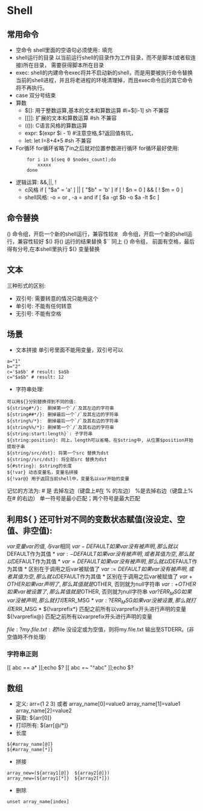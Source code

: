 # Shell
## 常用命令
- 空命令
    shell里面的空语句必须使用`:` 填充
- shell运行的目录
    以当前运行shell的目录作为工作目录，而不是脚本(或者软连接)所在目录， 需要获得脚本所在目录
- exec: shell的内建命令exec将并不启动新的shell，而是用要被执行命令替换当前的shell进程，并且将老进程的环境清理掉，而且exec命令后的其它命令将不再执行。
- case 双分号结束
- 算数
    - $[]:     用于整数运算,基本的文本和算数运算 #i=$[i-1]  sh 不兼容  
    - [[]]:    扩展的文本和算数运算 #sh 不兼容  
    - (()):    C语言风格的算数运算
    - expr:    $(expr $i - 1) #注意空格,$?返回值有坑，
    - let:     let I=8+4*5 #sh 不兼容
- For循环
    for循环省略了in之后就对位置参数进行循环
    for循环最好使用:
    ```
        for i in $(seq 0 $nodes_count);do
            xxxxx
        done
    ```
- 逻辑运算: &&,||, !
    - c风格
    if [ "$a" = 'a' ] || [ "$b" = 'b' ]
    if [ ! $n = 0 ] && [ ! $m = 0 ]
    - shell风格: -o = or , -a = and
    if [ $a -gt $b -o $a -lt $c ]
## 命令替换
()      命令组，开启一个新的shell运行，兼容性较``差
``      命令组，开启一个新的shell运行，兼容性较好
$()     将() 运行的结果替换
$``     同上
{}      命令组， 前面有空格，最后得有分号,在本shell里执行
${}     变量替换
## 文本
三种形式的区别: 
- 双引号: 需要转意的情况只能用这个
- 单引号: 不能有任何转意
- 无引号: 不能有空格
## 场景
- 文本拼接
单引号里面不能用变量，双引号可以
```
a="1"
b="2"
c='$a$b' # result: $a$b
c="$a$b" # result: 12
```
- 字符串处理:
```
可以用${}分别替换得到不同的值: 
${string#*/}:  删掉第一个`/`及其左边的字符串
${string##*/}: 删掉最后一个`/`及其左边的字符串
${string%/*}:  删掉最后一个`/`及其右边的字符串
${string%%/*}: 删掉第一个`/`及其右边的字符串
${string:start:length}`: 子字符串
${string:position}: 同上，length可以省略，在$string中, 从位置$position开始提取子串
${string/src/dst}: 将第一个src 替换为dst
${string//src/dst}: 将全部src 替换为dst
${#string}: $string的长度
${!var} 动态变量名，变量名拼接
${!var@} 用于返回当前shell中，变量名以var开始的变量
```
记忆的方法为: 
\# 是 去掉左边（键盘上#在 % 的左边）
%是去掉右边（键盘上% 在# 的右边）
单一符号是最小匹配；两个符号是最大匹配
## 利用${ } 还可针对不同的变数状态赋值(沒设定、空值、非空值):  
${var}                                       变量var的值, 与$var相同
${var-DEFAULT}                               如果var没有被声明, 那么就以$DEFAULT作为其值 *
${var:-DEFAULT}                              如果var没有被声明, 或者其值为空, 那么就以$DEFAULT作为其值 *
${var=DEFAULT}                               如果var没有被声明, 那么就以$DEFAULT作为其值 * 区别在于调用之后var被赋值了
${var:=DEFAULT}                              如果var没有被声明, 或者其值为空, 那么就以$DEFAULT作为其值 * 区别在于调用之后var被赋值了
${var+OTHER}                                 如果var声明了, 那么其值就是$OTHER, 否则就为null字符串
${var:+OTHER}                                如果var被设置了, 那么其值就是$OTHER, 否则就为null字符串
${var?ERR_MSG}                               如果var没被声明, 那么就打印$ERR_MSG *
${var:?ERR_MSG}                              如果var没被设置, 那么就打印$ERR_MSG *
${!varprefix*}                               匹配之前所有以varprefix开头进行声明的变量
${!varprefix@}                               匹配之前所有以varprefix开头进行声明的变量

${file:?my.file.txt} : 若$file 没设定或为空值，则将my.file.txt 输出至STDERR。(非空值時不作处理)
### 字符串正则
[[ abc == a* ]];echo $?
[[ abc =~ "^abc" ]];echo $?
## 数组
- 定义: 
    arr=(1 2 3)
    或者
    array_name[0]=value0
    array_name[1]=value1
    array_name[2]=value2
- 获取: ${arr[0]}
- 打印所有: ${arr[@/*]}
- 长度
```
${#array_name[@]}  
${#array_name[*]}
```
- 拼接
```
array_new=(${array1[@]}  ${array2[@]})
array_new=(${array1[*]}  ${array2[*]})
```
- 删除
```
unset array_name[index]
```